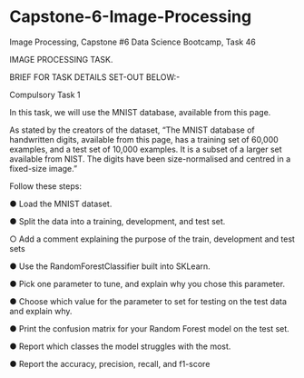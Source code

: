 # Capstone-6-Image-Processing
Image Processing, Capstone #6 Data Science Bootcamp, Task 46

IMAGE PROCESSING TASK.

BRIEF FOR TASK DETAILS SET-OUT BELOW:-

Compulsory Task 1

In this task, we will use the MNIST database, available from this page.

As stated by the creators of the dataset, “The MNIST database of handwritten digits, available from this page, has a training set of 60,000 examples, and a test set
of 10,000 examples. It is a subset of a larger set available from NIST. The digits have been size-normalised and centred in a fixed-size image.”

Follow these steps:

● Load the MNIST dataset.

● Split the data into a training, development, and test set.

○ Add a comment explaining the purpose of the train, development and test sets

● Use the RandomForestClassifier built into SKLearn.

● Pick one parameter to tune, and explain why you chose this parameter.

● Choose which value for the parameter to set for testing on the test data and explain why.

● Print the confusion matrix for your Random Forest model on the test set.

● Report which classes the model struggles with the most.

● Report the accuracy, precision, recall, and f1-score
